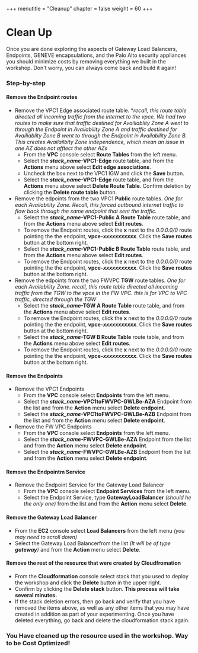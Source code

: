 +++
menutitle = "Cleanup"
chapter = false
weight = 60
+++

# Clean Up
Once you are done exploring the aspects of Gateway Load Balancers, Endpoints, GENEVE encapsulations, and the Palo Alto security appliances you should minimize costs by removing everything we built in the workshop. Don't worry, you can always come back and build it again!

### Step-by-step

#### Remove the Endpoint routes
- Remove the VPC1 Edge associated route table. **recall, this route table directed all incoming traffic from the internet to the vpce. We had two routes to make sure that traffic destined for Availiablity Zone A went to through the Endpoint in Availability Zone A and traffic destined for Availiablity Zone B went to through the Endpoint in Availability Zone B. This creates Availailbity Zone independence, which mean an issue  in one AZ does not afftect the other AZs*
  - From the **VPC** console select **Route Tables** from the left menu.
  - Select the ***stack_name*-VPC1-Edge** route table, and from the **Actions** menu above select **Edit edge associations**.
  - Uncheck the box next to the VPC1 IGW and click the **Save** button.
  - Select the ***stack_name*-VPC1-Edge** route table, and from the **Actions** menu above select **Delete Route Table**. Confirm deletion by clicking the **Delete route table** button. 
- Remove the edpoints from the two VPC1 **Public** route tables. *One for each Availability Zone.* *Recall, this forced outbound internet traffic to flow back through the same endpoint that sent the traffic.*
  - Select the ***stack_name*-VPC1-Public A Route Table** route table, and from the **Actions** menu above select **Edit routes**.
  - To remove the Endpoint routes, click the **x** next to the *0.0.0.0/0* route pointing the the endpoint, **vpce-*xxxxxxxxxxx***. Click the **Save routes** button at the bottom right.
  - Select the ***stack_name*-VPC1-Public B Route Table** route table, and from the **Actions** menu above select **Edit routes**.
  - To remove the Endpoint routes, click the **x** next to the *0.0.0.0/0* route pointing the the endpoint, **vpce-*xxxxxxxxxxx***. Click the **Save routes** button at the bottom right.
- Remove the edpoints from the two FWVPC **TGW** route tables. *One for each Availability Zone.* *recall, this route table directed all incoming traffic from the TGW to the vpce in the FW VPC. this is for VPC to VPC traffic, directed through the TGW*
  - Select the ***stack_name*-TGW A Route Table** route table, and from the **Actions** menu above select **Edit routes**.
  - To remove the Endpoint routes, click the **x** next to the *0.0.0.0/0* route pointing the the endpoint, **vpce-*xxxxxxxxxxx***. Click the **Save routes** button at the bottom right.
  - Select the ***stack_name*-TGW B Route Table** route table, and from the **Actions** menu above select **Edit routes**.
  - To remove the Endpoint routes, click the **x** next to the *0.0.0.0/0* route pointing the the endpoint, **vpce-*xxxxxxxxxxx***. Click the **Save routes** button at the bottom right.

#### Remove the Endpoints
- Remove the VPC1 Endpoints
  - From the **VPC** console select **Endpoints** from the left menu.
  - Select the ***stack_name*-VPC1toFWVPC-GWLBe-AZA** Endpoint from the list and from the **Action** menu select **Delete endpoint**.
  - Select the ***stack_name*-VPC1toFWVPC-GWLBe-AZB** Endpoint from the list and from the **Action** menu select **Delete endpoint**.
- Remove the FW VPC Endpoints
  - From the **VPC** console select **Endpoints** from the left menu.
  - Select the ***stack_name*-FWVPC-GWLBe-AZA** Endpoint from the list and from the **Action** menu select **Delete endpoint**.
  - Select the ***stack_name*-FWVPC-GWLBe-AZB** Endpoint from the list and from the **Action** menu select **Delete endpoint**.
#### Remove the Endpointm Service
- Remove the Endpoint Service for the Gateway Load Balancer
  - From the **VPC** console select **Endpoint Services** from the left menu.
  - Select the Endpoint Service, type **GatewayLoadBalancer** *(should he the only one)* from the list and from the **Action** menu select **Delete**.

#### Remove the Gateway Load Balancer
- From the **EC2** console select **Load Balancers** from the left menu *(you may need to scroll down)*
- Select the Gateway Load Balancerfrom the list *(It will be of type **gateway**)* and from the **Action** menu select **Delete**.

#### Remove the rest of the resource that were created by Cloudfromation
- From the **Cloudformation** console select stack that you used to deploy the workshop and click the **Delete** button in the upper right.
- Confirm by clicking the **Delete stack** button. **This process will take several minutes.**
- If the stack deletion errors, then go back and verify that you have removed the items above, as well as any other items that you may have created in addition as part of your experimenting. Once you have deleted everything, go back and delete the cloudformation stack again.


### You Have cleaned up the resource used in the workshop. Way to be Cost Optimized!







